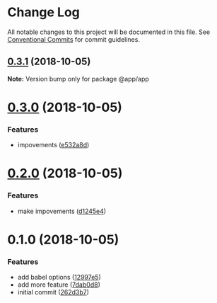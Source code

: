 # Change Log

All notable changes to this project will be documented in this file.
See [Conventional Commits](https://conventionalcommits.org) for commit guidelines.

## [0.3.1](https://github.com/cloudever/create-my-app/compare/@app/app@0.3.0...@app/app@0.3.1) (2018-10-05)

**Note:** Version bump only for package @app/app





# [0.3.0](https://github.com/cloudever/create-my-app/compare/@app/app@0.2.0...@app/app@0.3.0) (2018-10-05)


### Features

* impovements ([e532a8d](https://github.com/cloudever/create-my-app/commit/e532a8d))





# [0.2.0](https://github.com/cloudever/relernapp/compare/@app/app@0.1.0...@app/app@0.2.0) (2018-10-05)


### Features

* make impovements ([d1245e4](https://github.com/cloudever/relernapp/commit/d1245e4))





# 0.1.0 (2018-10-05)


### Features

* add babel options ([12997e5](https://github.com/cloudever/relernapp/commit/12997e5))
* add more feature ([7dab0d8](https://github.com/cloudever/relernapp/commit/7dab0d8))
* initial commit ([262d3b7](https://github.com/cloudever/relernapp/commit/262d3b7))
